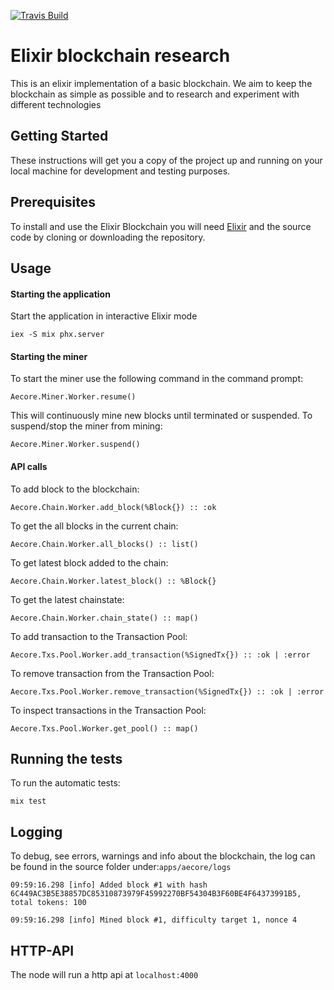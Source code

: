 [![Travis Build](https://travis-ci.org/aeternity/elixir-research.svg?branch=master)](https://travis-ci.org/aeternity/elixir-research)

# **Elixir blockchain research**

This is an elixir implementation of a basic blockchain. We aim to keep the blockchain as simple as possible and to research and experiment with different technologies 

## Getting Started

These instructions will get you a copy of the project up and running on your local machine for development and testing purposes.

## Prerequisites

To install and use the Elixir Blockchain you will need [Elixir](https://elixir-lang.org/install.html) and the source code by cloning or downloading the repository. 

## Usage
#### **Starting the application**
Start the application in interactive Elixir mode

`iex -S mix phx.server`

#### **Starting the miner**
To start the miner use the following command in the command prompt: 

`Aecore.Miner.Worker.resume()`

This will continuously mine new blocks until terminated or suspended.
To suspend/stop the miner from mining: 

`Aecore.Miner.Worker.suspend() `

#### **API calls**
To add block to the blockchain: 

`Aecore.Chain.Worker.add_block(%Block{}) :: :ok`

To get the all blocks in the current chain: 

`Aecore.Chain.Worker.all_blocks() :: list()`

To get latest block added to the chain: 

`Aecore.Chain.Worker.latest_block() :: %Block{}`

To get the latest chainstate: 

`Aecore.Chain.Worker.chain_state() :: map()`

To add transaction to the Transaction Pool:

`Aecore.Txs.Pool.Worker.add_transaction(%SignedTx{}) :: :ok | :error`

To remove transaction from the Transaction Pool: 

`Aecore.Txs.Pool.Worker.remove_transaction(%SignedTx{}) :: :ok | :error`

To inspect transactions in the Transaction Pool: 

`Aecore.Txs.Pool.Worker.get_pool() :: map() `

## Running the tests

To run the automatic tests:

`mix test`

## Logging 

To debug, see errors, warnings and info about the blockchain, 
the log can be found in the source folder under:`apps/aecore/logs`

`09:59:16.298 [info] Added block #1 with hash 6C449AC3B5E38857DC85310873979F45992270BF54304B3F60BE4F64373991B5, total tokens: 100 `

`09:59:16.298 [info] Mined block #1, difficulty target 1, nonce 4`

## HTTP-API

The node will run a http api at `localhost:4000`
